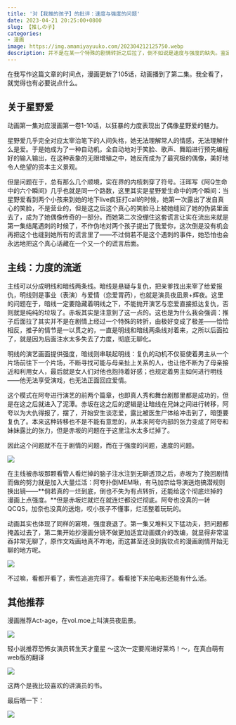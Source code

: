 ```yaml
---
title: '对【我推的孩子】的批评：速度与强度的问题'
date: 2023-04-21 20:25:00+0800
slug: 【推しの子】
categories:
- 漫画
image: https://img.amamiyayuuko.com/202304212125750.webp
description: 并不是在某一个特殊的剧情转折之后拉了，倒不如说是速度与强度的缺失。鉴定为看管人看的。
---
```


在我写作这篇文章的时间点，漫画更新了105话，动画播到了第二集。我全看了，就觉得也有必要说点什么。

## 关于星野爱

动画第一集对应漫画第一卷1-10话，以狂暴的力度表现出了偶像星野爱的魅力。

星野爱几乎完全对应太宰治笔下的人间失格，她无法理解常人的情感，无法理解什么是爱。于是她成为了一种自动机，全自动地对于笑脸、歌声、舞蹈进行预先编程好的输入输出，在这种表象的无限增殖之中，她反而成为了最究极的偶像，美好地令人绝望的资本主义景观。

但是问题在于，总有那么几个顺境，实在界的内核刺穿了符号。汪晖写《阿Q生命中的六个瞬间》几乎也就是同一个路数，这里其实是星野爱生命中的两个瞬间：当星野爱看到两个小孩来到她的地下live疯狂打call的时候，她第一次露出了发自真心的笑脸，不是营业的，但是这之后这个真心的笑脸马上被她缝回了她的伪装里面去了，成为了她偶像传奇的一部分。而她第二次没绷住这套谎言让实在流出来就是第一集结尾遇刺的时候了，不作伪地对两个孩子提出了我爱你，这次倒是没有机会再把这个也缝到她所有的谎言里了——不过倘若不是这个遇刺的事件，她恐怕也会永远地把这个真心话藏在一个又一个的谎言后面。

## 主线：力度的流逝

主线可以分成明线和暗线两条线。暗线是悬疑与复仇，把亲爹找出来宰了给爱报仇，明线则是事业（表演）与爱情（恋爱胃药），也就是演员夜凪景+辉夜。这里的问题在于，暗线一定要隐藏着明线之下，不能抛开演艺与恋爱直接抵达复仇，否则就是纯纯的垃圾了。赤坂其实是注意到了这一点的。这也是为什么我会强调：推子后面拉了其实并不是在剧情上经过一个特殊的转折，由极好变成了极差——恰恰相反，推子的情节是一以贯之的，一直是明线和暗线两条线对着来，之所以后面拉了，就是因为后面注水太多失去了力度，彻底无聊化。

明线的演艺画面提供强度，暗线则串联起明线：复仇的动机不仅驱使着男主从一个片场前往下一个片场，不断寻找可能与母亲扯上关系的人，也让他不断为了母亲接近和利用女人，最后就是女人们对他也抱持着好感；也规定着男主如何进行明线——他无法享受演戏，也无法正面回应爱情。

这个模式在阿夸进行演艺的前两个篇章，也即真人秀和舞台剧那里都是成功的，但是在这之后就进入了泥潭。赤坂在这之后的逻辑是让暗线在兄妹之间进行转移，阿夸以为大仇得报了，摆了，开始安生谈恋爱，露比被医生尸体给冲击到了，暗堕要复仇了。本来这种转移也不是不能有意思的，从本来阿夸内部的张力变成了阿夸和妹妹露比的张力，但是赤坂的问题在于这里注水太多烂掉了。

因此这个问题就不在于剧情的问题，而在于强度的问题，速度的问题。

![](https://img.amamiyayuuko.com/202304212118504.webp)

在主线被赤坂那颗看管人看烂掉的脑子注水注到无聊透顶之后，赤坂为了挽回剧情而做的努力就是加入大量烂活：阿夸扑倒MEM啾，有马加奈给导演送炮搞潜规则换出镜——**倘若真的一烂到底，倒也不失为有点转折，还能给这个彻底烂掉的漫画上点强度。**但是赤坂烂就烂在就连烂都没烂彻底。阿夸也没真的一转QCQS，加奈也没真的送炮，哎小孩子不懂事，烂活整着玩玩的。

动画其实也体现了同样的窘境，强度衰退了。第一集又堆料又下猛功夫，把问题都掩盖过去了，第二集开始抄漫画分镜不做更加适宜动画媒介的改编，就显得非常温吞非常无聊了，原作文戏画地真不咋地，而这甚至还没到我钦点的漫画剧情开始无聊的地方呢。

![](https://img.amamiyayuuko.com/202304212302479.png)

不过嘛，看都开看了，索性追追完得了。看看接下来拍电影还能有什么活。

## 其他推荐

漫画推荐Act-age，在vol.moe上叫演员夜凪景。

![](https://img.amamiyayuuko.com/202304212133497.jpg)

轻小说推荐恐怖女演员转生天才童星 ～这次一定要闯进好莱坞！～，在真白萌有web版的翻译

![](https://img.amamiyayuuko.com/202304212133694.jpg)

这两个是我比较喜欢的讲演员的书。

最后晒一下：

![](https://img.amamiyayuuko.com/202304212134019.webp)